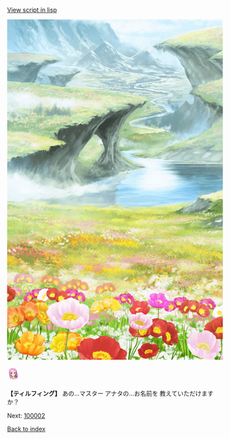 [View script in lisp](../scripts/100001.txt)

![flower_garden.png](../images/backgrounds/flower_garden.png)

<img src="../images/units/101411.png" alt="101411.png" height="34"/>

**【ティルフィング】**
あの…マスター
アナタの…お名前を
教えていただけますか？


Next: [100002](100002.md)

[Back to index](index.md)
